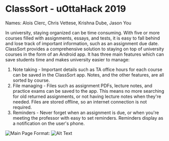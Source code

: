# ClassSort - uOttaHack 2019

Names:
Alois Clerc, Chris Vettese, Krishna Dube, Jason You

In university, staying organized can be time consuming. With five or more courses filled with assignments, essays, and tests, it is easy to fall behind and lose track of important information, such as an assignment due date. ClassSort provides a comprehensive solution to staying on top of university courses in the form of an Android app. It has three main features which can save students time and makes university easier to manage:

1) Note taking - Important details such as TA office hours for each course can be saved in the ClassSort app. Notes, and the other features, are all sorted by course.
2) File managing - Files such as assignment PDFs, lecture notes, and practice exams can be saved to the app. This means no more searching for old returned assignments, or not having lecture notes when they're needed. Files are stored offline, so an internet connection is not required.
3) Reminders - Never forget when an assignment is due, or when you're meeting the professor with easy to set reminders. Reminders display as a notification on the user's phone.

![Main Page](/home/aloisclerc/HomePage.png)
Format: ![Alt Text](url)
